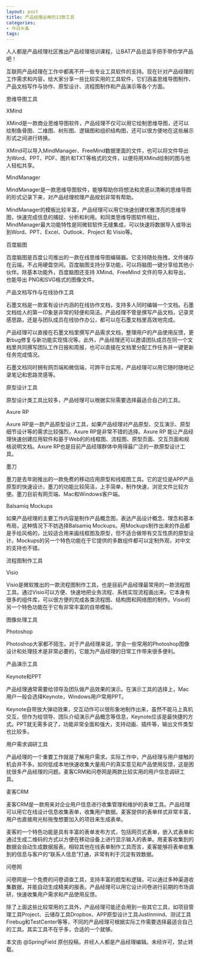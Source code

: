 ```yaml
---
layout: post
title: 产品经理必用的13款工具
categories:
- 今日头条
tags:
---
```

人人都是产品经理社区推出产品经理培训课程，让BAT产品总监手把手带你学产品吧！ 

互联网产品经理在工作中都离不开一些专业工具软件的支持。现在针对产品经理的工作需求和内容，给大家分享一些比较实用的工具软件，它们涵盖思维导图制作、产品文档写作与协作、原型设计、流程图制作和产品演示等各个方面。



思维导图工具

XMind



XMind是一款商业思维导图软件，产品经理不仅可以用它绘制思维导图，还可以绘制鱼骨图、二维图、树形图、逻辑图和组织结构图，还可以很方便地在这些展示形式之间进行转换。

XMind可以导入MindManager、FreeMind数据里面的文件，也可以将文件导出为Word、PPT、PDF、图片和TXT等格式的文件，以便将用XMind绘制的图与他人轻松共享。



MindManager



MindManager是一款思维导图软件，能够帮助你将想法和灵感以清晰的思维导图的形式记录下来，对产品经理梳理产品规划非常有帮助。

MindManager的模板比较丰富，产品经理可以用它快速创建优雅漂亮的思维导图，快速完成信息的捕捉、分析和利用。和同类思维导图软件相比，MindManager最大功能特性是同微软软件无缝集成，可以快速将数据导入或导出到Word、PPT、Excel、Outlook、Project 和 Visio等。



百度脑图



百度脑图是百度公司推出的一款在线思维导图编辑器。它支持随处拖拽，文件储存在云端，不占用硬盘空间。百度脑图支持分享功能，可以将脑图一键分享给其他小伙伴。除基本功能外，百度脑图还支持 XMind、FreeMind 文件的导入和导出，也能导出 PNG和SVG格式的图像文件。



产品文档写作与在线协作工具



石墨文档是一款富有设计内涵的在线协作文档，支持多人同时编辑一个文档。石墨文档给人的第一印象是非常的轻便和简洁。产品经理不管是撰写产品文档，记录灵感思路，还是与团队成员在线协作办公，都可以在石墨文档里高效地完成。

产品经理可以直接在石墨文档里撰写产品需求文档，整理用户的产品使用反馈，更新bug修复与新功能实现情况等。此外，产品经理还可以邀请团队成员在同一个文档里共同撰写团队工作日报和周报，也可以直接在文档里分配工作任务并一键更新任务完成情况。

石墨文档同时拥有网页端和微信端，可跨平台实用，产品经理可以用它随时随地记录笔记和思路灵感等。



原型设计工具

原型设计类工具比较多，产品经理可以根据实际需要选择最适合自己的工具。



Axure RP



Axure RP是一款产品原型设计工具，如果产品经理对产品原型、交互演示、原型细节设计等的需求比较强烈，Axure RP是非常不错的选择。Axure RP 能让产品经理快速创建应用软件和基于Web的的线框图、流程图、原型页面、交互页面和规格说明文档。Axure RP也是目前产品经理群体中用得最广泛的一款原型设计工具。



墨刀



墨刀是去年刚推出的一款免费的移动应用原型和线框图工具。它的定位是APP产品原型的快速设计。墨刀的功能比较简洁，上手简单，制作快速，浏览文件比较方便。墨刀目前有网页端、Mac和Windows客户端。



Balsamiq Mockups



如果产品经理的主要工作内容是制作产品概念图，表达产品设计概念、理念和基本布局，这种情况下不妨选择Balsamiq Mockups。用Mockups制作出来的作品都是手绘风格的，比较适合用来画线框图及原型，但不适合做带有交互性质的原型设计。Mockups的另一个特色功能在于它提供的多数组件都可以定制外观，对中文的支持也不错。



流程图制作工具

Visio



Visio是微软推出的一款流程图制作工具，也是目前产品经理最常用的一款流程图工具。通过Visio可以方便、快速地把业务流程、系统实现流程画出来。它本身有很多的组件库，可以很方便的完成各类流程图、结构图和网络图的制作。Visio的另一个特色功能在于它有非常丰富的自带模板。



图像处理工具

Photoshop



Photoshop大家都不陌生。对于产品经理来说，学会一些常用的Photoshop图像设计和处理技术是非常必要的，它能为产品经理的日常工作带来很多便利。



产品演示工具

Keynote和PPT



产品经理通常需要给领导及团队做产品效果的演示。在演示工具的选择上，Mac用户一般会选择Keynote，Windows用户常用PPT。

Keynote自带放大弹动效果，交互动作可以很形象地制作出来，虽然不能马上真机交互，但作为给领导、团队介绍演示产品概念等信息，Keynote应该是最快捷的方式。PPT就无需多说了，功能非常全面和强大，支持动画、插件等，输出文件类型也比较多。



用户需求调研工具

产品经理的一个重要工作就是了解用户需求。实际工作中，产品经理与用户接触的机会并不多。如何低成本地快速收集大量用户的真实意见和产品使用反馈，这是困扰很多产品经理的问题。麦客CRM和问卷网是两款比较实用的用户信息调研工具。



麦客CRM



麦客CRM是一款用来对企业用户信息进行收集管理和维护的表单工具。产品经理可以用它在线设计信息收集表单，收集用户数据。麦客提供的表单样式非常丰富，用户也直接用光标拖曳想要加入的项目来生成表单。

麦客的一个特色功能是具有丰富的表单发布方式，包括网页式表单，嵌入式表单和通过生成二维码的方式以方便在移动设备上进行显示输入的表单。用麦客收集到的数据会自动生成数据报表。相较其他在线表单制作工具而言，麦客能够将表单收集到的信息与客户的“联系人信息”打通，非常有利于沉淀有效数据。



问卷网



问卷网是一个免费的问卷调查工具，支持丰富的题型和逻辑，可以通过多种渠道收集数据，并能自动生成精美的报表。产品经理可以用它设计问卷进行前期的市场调研，快速收集用户需求和产品使用反馈。

除了上面这些比较常用的工具外，产品经理可能还会用到一些其它工具，如项目管理工具Project、云储存工具Dropbox、APP原型设计工具Justinmind、测试工具Firebug和TestCenter等等，不同的产品经理可根据实际工作需要选择最适合自己的工具。其实工具不在乎多，合适的一个就够。

本文由 @SpringField 原创投稿，并经人人都是产品经理编辑。未经许可，禁止转载。